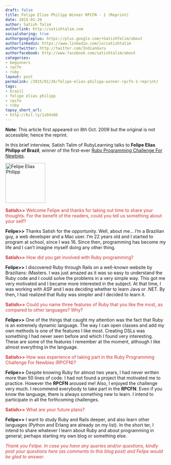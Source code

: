 ```yaml
---
draft: false
title: Felipe Elias Philipp Winner RPCFN - 1 (Reprint)
date: 2015-01-26
author: Satish Talim
authorlink: http://satishtalim.com
socialsharing: true
authorgoogleplus: https://plus.google.com/+SatishTalim/about
authorlinkedin: https://www.linkedin.com/in/satishtalim
authortwitter: http://twitter.com/IndianGuru
authorfacebook: http://www.facebook.com/satishtalim/about
categories:
- beginners
- rpcfn
- ruby
layout: post
permalink: /2015/01/26/felipe-elias-philipp-winner-rpcfn-1-reprint/
tags:
- brazil
- felipe elias philipp
- rpcfn
- ruby
topsy_short_url:
- http://bit.ly/1z04x6D
---
```


<div>
  <p>
    <b>Note</b>: This article first appeared on 8th Oct. 2009 but the original is not accessible; hence the reprint.
  </p>
  
  <p class="alert">
    In this brief interview, Satish Talim of RubyLearning talks to <b>Felipe Elias Philipp of Brazil</b>, winner of the first-ever <a href="http://rubylearning.com/blog/2015/01/25/rpcfn-shift-subtitle-1-reprint/">Ruby Programming Challenge For Newbies</a>.
  </p>
  
  <p>
    <img class="alignright" title="Felipe Elias Philipp" src="http://www.rubylearning.com/images/profile2-125x125.jpg" alt="Felipe Elias Philipp" width="125" height="125" />
  </p>
  
  <p>
    <span style="color:#CC3333;"><strong>Satish>></strong> Welcome Felipe and thanks for taking out time to share your thoughts. For the benefit of the readers, could you tell us something about your self?</span>
  </p>
  
  <p>
    <strong>Felipe>></strong> Thanks Satish for the opportunity. Well, about me&#8230; I&#8217;m a Brazilian guy, a web developer and a Mac user. I&#8217;m 22 years old and I started to program at school, since I was 16. Since then, programming has become my life and I can&#8217;t imagine myself doing any other thing.
  </p>
  
  <p>
    <span style="color:#CC3333;"><strong>Satish>></strong> How did you get involved with Ruby programming?</span>
  </p>
  
  <p>
    <strong>Felipe>></strong> I discovered Ruby through Rails on a well-known website by Brazilians: iMasters. I was just amazed as it was so easy to understand the Ruby code and I could solve the problems in a very simple way. This got me very motivated and I became more interested in the subject. At that time, I was working with ASP and I was deciding whether to learn Java or .NET. By then, I had realized that Ruby was simpler and I decided to learn it.
  </p>
  
  <p>
    <span style="color:#CC3333;"><strong>Satish>></strong> Could you name three features of Ruby that you like the most, as compared to other languages? Why?</span>
  </p>
  
  <p>
    <strong>Felipe>></strong> One of the things that caught my attention was the fact that Ruby is an extremely dynamic language. The way I can open classes and add my own methods is one of the features I like most. Creating DSLs was something I had never seen before and which I found very interesting. These are some of the features I remember at the moment, although I like almost everything in the language.
  </p>
  
  <p>
    <span style="color:#CC3333;"><strong>Satish>></strong> How was experience of taking part in the Ruby Programming Challenge For Newbies (RPCFN)?</span>
  </p>
  
  <p>
    <strong>Felipe>></strong> Despite knowing Ruby for almost two years, I had never written more than 50 lines of code. I had not found a project that motivated me to practice. However the <strong>RPCFN</strong> aroused me! Also, I enjoyed the challenge very much. I recommend everybody to take part in the <strong>RPCFN</strong>. Even if you know the language, there is always something new to learn. I intend to participate in all the forthcoming challenges.
  </p>
  
  <p>
    <span style="color:#CC3333;"><strong>Satish>></strong> What are your future plans?</span>
  </p>
  
  <p>
    <strong>Felipe>></strong> I want to study Ruby and Rails deeper, and also learn other languages (Python and Erlang are already on my list). In the short ter, I intend to share whatever I learn about Ruby and about programming in general; perhaps starting my own blog or something else.
  </p>
  
  <p>
    <span style="color:#CC3333;"><em>Thank you Felipe. In case you have any queries and/or questions, kindly post your questions here (as comments to this blog post) and Felipe would be glad to answer.</em></span>
  </p>
</div>


